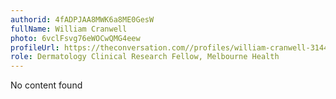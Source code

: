 ```yaml
---
authorid: 4fADPJAA8MWK6a8ME0GesW
fullName: William Cranwell
photo: 6vclFsvg76eWOCwQMG4eew
profileUrl: https://theconversation.com//profiles/william-cranwell-314485
role: Dermatology Clinical Research Fellow, Melbourne Health
---
```

No content found